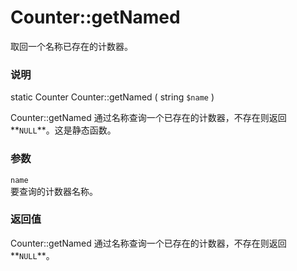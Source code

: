 Counter::getNamed
=================

取回一个名称已存在的计数器。

### 说明

<span class="modifier">static</span> <span class="type">Counter</span>
<span class="methodname">Counter::getNamed</span> ( <span
class="methodparam"><span class="type">string</span> `$name`</span> )

<span class="function">Counter::getNamed</span>
通过名称查询一个已存在的计数器，不存在则返回**`NULL`**。这是静态函数。

### 参数

`name`  
<span class="simpara"> 要查询的计数器名称。 </span>

### 返回值

<span class="function">Counter::getNamed</span>
通过名称查询一个已存在的计数器，不存在则返回**`NULL`**。
